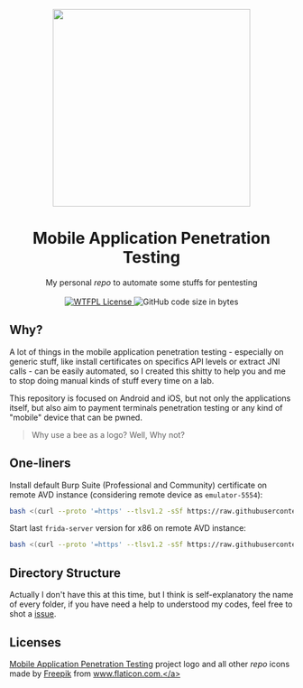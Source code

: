 <p align="center">
<a href="https://github.com/6a6f6a6f/mobile-offsec/mobile-offsec/">
  <img src="./resources/logo.png" width="350" />
</a>
</p>
<h1 align="center">
  Mobile Application Penetration Testing
</h1>

<p align="center">
  My personal <i>repo</i> to automate some stuffs for pentesting
  <br/><br/>
  <a href="http://www.wtfpl.net/txt/copying/">
    <img alt="WTFPL License" src="https://img.shields.io/github/license/6a6f6a6f/mobile-offsec" />
  </a>
  <img alt="GitHub code size in bytes" src="https://img.shields.io/github/languages/code-size/6a6f6a6f/mobile-offsec">
</p>

## Why?

A lot of things in the mobile application penetration testing - especially on generic stuff, like install certificates on specifics API levels or extract JNI calls - can be easily automated, so I created this shitty to help you and me to stop doing manual kinds of stuff every time on a lab.

This repository is focused on Android and iOS, but not only the applications itself, but also aim to payment terminals penetration testing or any kind of "mobile" device that can be pwned.

> Why use a bee as a logo? Well, Why not?



## One-liners

Install default Burp Suite (Professional and Community) certificate on remote AVD instance (considering remote device as `emulator-5554`):

```sh
bash <(curl --proto '=https' --tlsv1.2 -sSf https://raw.githubusercontent.com/6a6f6a6f/mobile-offsec/main/installers/avd_setup.sh)
```

Start last `frida-server` version for x86 on remote AVD instance:

```sh
bash <(curl --proto '=https' --tlsv1.2 -sSf https://raw.githubusercontent.com/6a6f6a6f/mobile-offsec/main/installers/setup_frida_x86.sh)
```



## Directory Structure

Actually I don't have this at this time, but I think is self-explanatory the name of every folder, if you have need a help to understood my codes, feel free to shot a [issue](https://github.com/6a6f6a6f/mobile-offsec/mobile-offsec/issues).



## Licenses

[Mobile Application Penetration Testing](https://github.com/6a6f6a6f/mobile-offsec/mobile-offsec) project logo and all other *repo* icons made by <a href="https://www.flaticon.com/authors/freepik" title="Freepik">Freepik</a> from <a href="https://www.flaticon.com/" title="Flaticon">www.flaticon.com.</a>